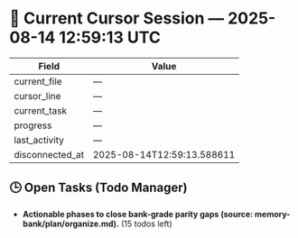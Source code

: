 # 📝 Current Cursor Session — 2025-08-14 12:59:13 UTC

| Field | Value |
|-------|-------|
| current_file | — |
| cursor_line | — |
| current_task | — |
| progress | — |
| last_activity | — |
| disconnected_at | 2025-08-14T12:59:13.588611 |

## 🕒 Open Tasks (Todo Manager)
- **Actionable phases to close bank-grade parity gaps (source: memory-bank/plan/organize.md).** (15 todos left)
